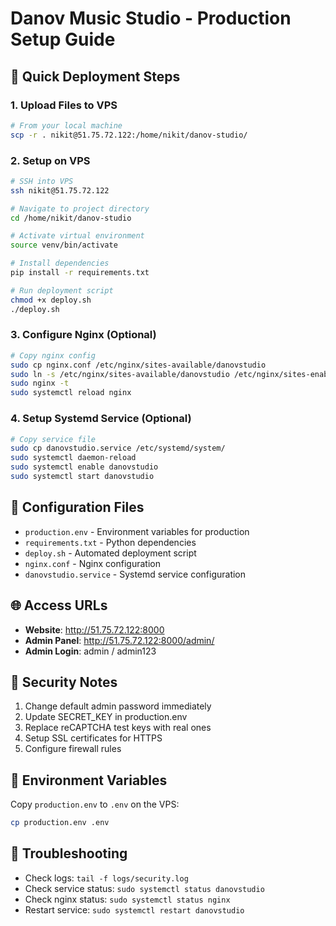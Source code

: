 # Danov Music Studio - Production Setup Guide

## 🚀 Quick Deployment Steps

### 1. Upload Files to VPS
```bash
# From your local machine
scp -r . nikit@51.75.72.122:/home/nikit/danov-studio/
```

### 2. Setup on VPS
```bash
# SSH into VPS
ssh nikit@51.75.72.122

# Navigate to project directory
cd /home/nikit/danov-studio

# Activate virtual environment
source venv/bin/activate

# Install dependencies
pip install -r requirements.txt

# Run deployment script
chmod +x deploy.sh
./deploy.sh
```

### 3. Configure Nginx (Optional)
```bash
# Copy nginx config
sudo cp nginx.conf /etc/nginx/sites-available/danovstudio
sudo ln -s /etc/nginx/sites-available/danovstudio /etc/nginx/sites-enabled/
sudo nginx -t
sudo systemctl reload nginx
```

### 4. Setup Systemd Service (Optional)
```bash
# Copy service file
sudo cp danovstudio.service /etc/systemd/system/
sudo systemctl daemon-reload
sudo systemctl enable danovstudio
sudo systemctl start danovstudio
```

## 🔧 Configuration Files

- `production.env` - Environment variables for production
- `requirements.txt` - Python dependencies
- `deploy.sh` - Automated deployment script
- `nginx.conf` - Nginx configuration
- `danovstudio.service` - Systemd service configuration

## 🌐 Access URLs

- **Website**: http://51.75.72.122:8000
- **Admin Panel**: http://51.75.72.122:8000/admin/
- **Admin Login**: admin / admin123

## 🔐 Security Notes

1. Change default admin password immediately
2. Update SECRET_KEY in production.env
3. Replace reCAPTCHA test keys with real ones
4. Setup SSL certificates for HTTPS
5. Configure firewall rules

## 📝 Environment Variables

Copy `production.env` to `.env` on the VPS:
```bash
cp production.env .env
```

## 🚨 Troubleshooting

- Check logs: `tail -f logs/security.log`
- Check service status: `sudo systemctl status danovstudio`
- Check nginx status: `sudo systemctl status nginx`
- Restart service: `sudo systemctl restart danovstudio`

